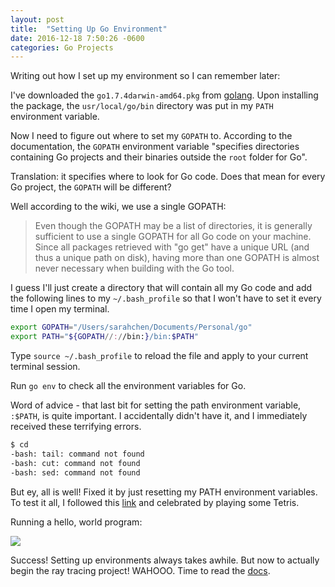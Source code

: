 ```yaml
---
layout: post
title:  "Setting Up Go Environment"
date: 2016-12-18 7:50:26 -0600
categories: Go Projects
---
```

Writing out how I set up my environment so I can remember later:

I\'ve downloaded the `go1.7.4darwin-amd64.pkg` from [golang](https://golang.org/dl/). Upon installing the package, the `usr/local/go/bin` directory was put in my `PATH` environment variable.

Now I need to figure out where to set my `GOPATH` to. According to the documentation, the `GOPATH` environment variable "specifies directories containing Go projects and their binaries outside the `root` folder for Go".

Translation: it specifies where to look for Go code. Does that mean for every Go project, the `GOPATH` will be different?

Well according to the wiki, we use a single GOPATH:

> Even though the GOPATH may be a list of directories, it is generally sufficient to use a single GOPATH for all Go code on your machine. Since all packages retrieved with "go get" have a unique URL (and thus a unique path on disk), having more than one GOPATH is almost never necessary when building with the Go tool.

I guess I\'ll just create a directory that will contain all my Go code and add the following lines to my `~/.bash_profile` so that I won't have to set it every time I open my terminal.

```bash
export GOPATH="/Users/sarahchen/Documents/Personal/go"
export PATH="${GOPATH//://bin:}/bin:$PATH"
```

Type `source ~/.bash_profile` to reload the file and apply to your current terminal session.

Run `go env` to check all the environment variables for Go.

Word of advice - that last bit for setting the path environment variable, `:$PATH`, is quite important. I accidentally didn\'t have it, and I immediately received these terrifying errors.

```bash
$ cd
-bash: tail: command not found
-bash: cut: command not found
-bash: sed: command not found
```

But ey, all is well! Fixed it by just resetting my PATH environment variables. To test it all, I followed this  [link](https://www.golang-book.com/guides/machine_setup#osx-finished) and celebrated by playing some Tetris.

Running a hello, world program:

![]({{site.baseurl}}/assets/img/hello-world-golang.jpg)

Success! Setting up environments always takes awhile. But now to actually begin the ray tracing project! WAHOOO. Time to read the [docs](https://golang.org/doc/code.html).
